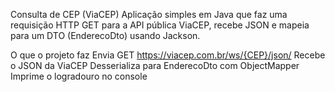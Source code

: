 Consulta de CEP (ViaCEP) 
Aplicação simples em Java que faz uma requisição HTTP GET para a API pública ViaCEP, recebe JSON e mapeia para um DTO (EnderecoDto) usando Jackson.

O que o projeto faz
Envia GET https://viacep.com.br/ws/{CEP}/json/
Recebe o JSON da ViaCEP
Desserializa para EnderecoDto com ObjectMapper
Imprime o logradouro no console
